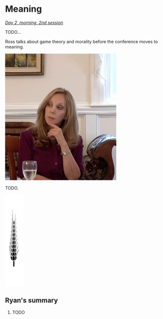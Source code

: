Meaning
================================================================================

*[Day 2, morning, 2nd session](https://www.youtube.com/watch?v=vVb2zSMRRUU&index=5&list=PLrxfgDEc2NxYQuZ5T6CSdS8uafdh0kmDL)*

TODO...

Ross talks about game theory and morality before the conference moves to meaning.

![](img/Rebecca-Newberger-Goldstein.jpg)

TODO.


![](img/section-break.png)


Ryan's summary
--------------------------------------------------------------------------------

1.  TODO



